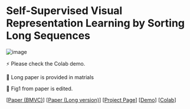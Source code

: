  
# Self-Supervised Visual Representation Learning by Sorting Long Sequences

 
![image](https://github.com/LongOPN/LongOPN/blob/main/LOPN.JPG)
 
⚡ Please check the Colab demo.

🤔 Long paper is provided in matrials

🔭 Fig1 from paper is edited. 

[[Paper (BMVC)](  )]
[[Paper (Long version)](  )]
[[Project Page]( )]
[[Demo](https://github.com/LongOPN/LongOPN/blob/main/AnonyModel.m4v)]
[[Colab](https://colab.research.google.com/drive/1HHDD_xp1NpododLkbIfXxWsT3AOYgb4n?usp=sharing)]
